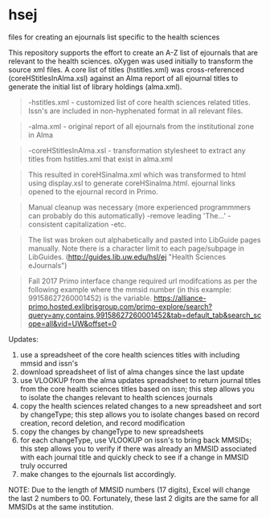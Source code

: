 # hsej
files for creating an ejournals list specific to the health sciences

This repository supports the effort to create an A-Z list of ejournals that are relevant to the health sciences.  oXygen was used initially to transform the source xml files.  A core list of titles (hstitles.xml) was cross-referenced (coreHStitlesInAlma.xsl) against an Alma report of all ejournal titles to generate the initial list of library holdings (alma.xml).

>-hstitles.xml - customized list of core health sciences related titles.  Issn's are included in non-hyphenated format in all relevant files.

>-alma.xml - original report of all ejournals from the institutional zone in Alma

>-coreHStitlesInAlma.xsl - transformation stylesheet to extract any titles from hstitles.xml that exist in alma.xml

>This resulted in coreHSinalma.xml which was transformed to html using display.xsl to generate coreHSinalma.html.  ejournal links opened to the ejournal record in Primo.

>Manual cleanup was necessary (more experienced programmmers can probably do this automatically)
-remove leading 'The...'
-consistent capitalization
-etc.

>The list was broken out alphabetically and pasted into LibGuide pages manually.  Note there is a character limit to each page/subpage in LibGuides. (http://guides.lib.uw.edu/hsl/ej "Health Sciences eJournals")

>Fall 2017 Primo interface change required url modifcations as per the following example where the mmsid number (in this example: 99158627260001452) is the variable. https://alliance-primo.hosted.exlibrisgroup.com/primo-explore/search?query=any,contains,99158627260001452&tab=default_tab&search_scope=all&vid=UW&offset=0


Updates:

1. use a spreadsheet of the core health sciences titles with including mmsid and issn's
2. download spreadsheet of list of alma changes since the last update
3. use VLOOKUP from the alma updates spreadsheet to return journal titles from the core health sciences titles based on issn; this step allows you to isolate the changes relevant to health sciences journals
4. copy the health sciences related changes to a new spreadsheet and sort by changeType; this step allows you to isolate changes based on record creation, record deletion, and record modification
5. copy the changes by changeType to new spreadsheets
6. for each changeType, use VLOOKUP on issn's to bring back MMSIDs; this step allows you to verify if there was already an MMSID associated with each journal title and quickly check to see if a change in MMSID truly occurred 
7. make changes to the ejournals list accordingly.

 NOTE: Due to the length of MMSID numbers (17 digits), Excel will change the last 2 numbers to 00.  Fortunately, these last 2 digits are the same for all MMSIDs at the same institution.  
